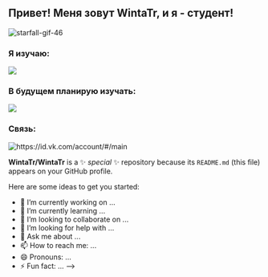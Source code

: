 ## Привет! Меня зовут WintaTr, и я - студент!

![starfall-gif-46](https://github.com/WintaTr/WintaTr/assets/144223379/959e8b20-24cf-4871-a2e7-9f45f04e0e60)

### Я изучаю:
<img src= "https://img.shields.io/badge/PYTHON-16b091?style=for-the-badge&logo=Python&logoColor=yellow" />


### В будущем планирую изучать:
<img src= "https://img.shields.io/badge/C++-621792?style=for-the-badge&logo=cplusplus&logoColor=b2ffcc" />

### Связь:
<img src= "https://img.shields.io/badge/[C++](https://id.vk.com/account/#/main)-621792?style=for-the-badge&logo=vk&logoColor=b2ffcc" alt="https://id.vk.com/account/#/main" />

**WintaTr/WintaTr** is a ✨ _special_ ✨ repository because its `README.md` (this file) appears on your GitHub profile.

Here are some ideas to get you started:

- 🔭 I’m currently working on ...
- 🌱 I’m currently learning ...
- 👯 I’m looking to collaborate on ...
- 🤔 I’m looking for help with ...
- 💬 Ask me about ...
- 📫 How to reach me: ...
- 😄 Pronouns: ...
- ⚡ Fun fact: ...
-->
